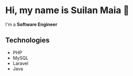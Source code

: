 # Hi, my name is Suilan Maia 👋
I'm a **Software Engineer**


## Technologies
- PHP
- MySQL
- Laravel
- Java

